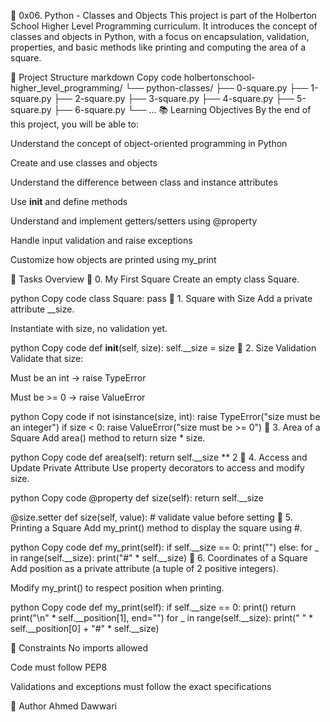 📐 0x06. Python - Classes and Objects
This project is part of the Holberton School Higher Level Programming curriculum. It introduces the concept of classes and objects in Python, with a focus on encapsulation, validation, properties, and basic methods like printing and computing the area of a square.

📁 Project Structure
markdown
Copy code
holbertonschool-higher_level_programming/
└── python-classes/
    ├── 0-square.py
    ├── 1-square.py
    ├── 2-square.py
    ├── 3-square.py
    ├── 4-square.py
    ├── 5-square.py
    ├── 6-square.py
    └── ...
📚 Learning Objectives
By the end of this project, you will be able to:

Understand the concept of object-oriented programming in Python

Create and use classes and objects

Understand the difference between class and instance attributes

Use __init__ and define methods

Understand and implement getters/setters using @property

Handle input validation and raise exceptions

Customize how objects are printed using my_print

🧠 Tasks Overview
🔹 0. My First Square
Create an empty class Square.

python
Copy code
class Square:
    pass
🔹 1. Square with Size
Add a private attribute __size.

Instantiate with size, no validation yet.

python
Copy code
def __init__(self, size):
    self.__size = size
🔹 2. Size Validation
Validate that size:

Must be an int → raise TypeError

Must be >= 0 → raise ValueError

python
Copy code
if not isinstance(size, int):
    raise TypeError("size must be an integer")
if size < 0:
    raise ValueError("size must be >= 0")
🔹 3. Area of a Square
Add area() method to return size * size.

python
Copy code
def area(self):
    return self.__size ** 2
🔹 4. Access and Update Private Attribute
Use property decorators to access and modify size.

python
Copy code
@property
def size(self):
    return self.__size

@size.setter
def size(self, value):
    # validate value before setting
🔹 5. Printing a Square
Add my_print() method to display the square using #.

python
Copy code
def my_print(self):
    if self.__size == 0:
        print("")
    else:
        for _ in range(self.__size):
            print("#" * self.__size)
🔹 6. Coordinates of a Square
Add position as a private attribute (a tuple of 2 positive integers).

Modify my_print() to respect position when printing.

python
Copy code
def my_print(self):
    if self.__size == 0:
        print()
        return
    print("\n" * self.__position[1], end="")
    for _ in range(self.__size):
        print(" " * self.__position[0] + "#" * self.__size)

🚫 Constraints
No imports allowed

Code must follow PEP8

Validations and exceptions must follow the exact specifications

🏁 Author
Ahmed Dawwari
